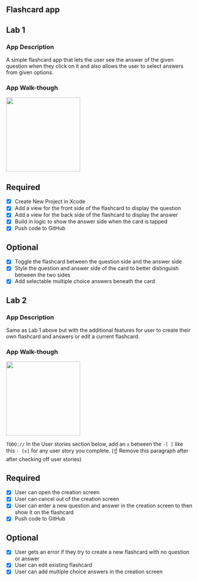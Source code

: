 ## Flashcard app

## Lab 1

### App Description
A simple flashcard app that lets the user see the answer of the given question when they click on it and also allows the user to select answers from given options.

### App Walk-though


<img src="http://g.recordit.co/KE8ufi48sv.gif" width=200><br>


## Required
- [x] Create New Project in Xcode
- [x] Add a view for the front side of the flashcard to display the question
- [x] Add a view for the back side of the flashcard to display the answer
- [x] Build in logic to show the answer side when the card is tapped
- [x] Push code to GitHub
## Optional
- [x] Toggle the flashcard between the question side and the answer side
- [x] Style the question and answer side of the card to better distinguish between the two sides
- [x] Add selectable multiple choice answers beneath the card

## Lab 2

### App Description
Same as Lab 1 above but with the additional features for user to create their own flashcard and answers or edit a current flashcard.

### App Walk-though

<img src="http://g.recordit.co/ew7OCeNrRI.gif" width=200><br>

`TODO://` In the User stories section below, add an `x` between the `-[ ]` like this `- [x]` for any user story you complete. (☝️ Remove this paragraph after after checking off user stories)

## Required
- [x] User can open the creation screen
- [x] User can cancel out of the creation screen
- [x] User can enter a new question and answer in the creation screen to then show it on the flashcard
- [x] Push code to GitHub
## Optional
- [x] User gets an error if they try to create a new flashcard with no question or answer
- [x] User can edit existing flashcard
- [x] User can add multiple choice answers in the creation screen
